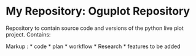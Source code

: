 My Repository: __Oguplot Repository__
=====================================

Repository to contain source code and versions of the python
live plot project. Contains:

Markup : * code
	 * plan
	 * workflow
	 * Research
	 * features to be added
